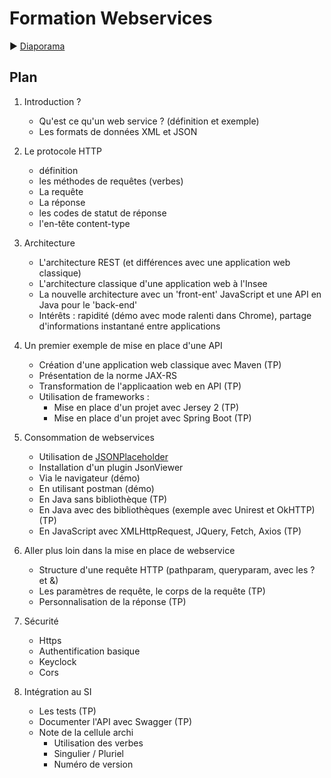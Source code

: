 # Formation Webservices

:arrow_forward: [Diaporama](https://gaetan-varlet.github.io/formation-webservices/)

## Plan

1. Introduction ?
	- Qu'est ce qu'un web service ? (définition et exemple)
    - Les formats de données XML et JSON

2. Le protocole HTTP
    - définition
    - les méthodes de requêtes (verbes)
    - La requête
    - La réponse
    - les codes de statut de réponse
    - l'en-tête content-type

3. Architecture 
    - L'architecture REST (et différences avec une application web classique)
    - L'architecture classique d'une application web à l'Insee
    - La nouvelle architecture avec un 'front-ent' JavaScript et une API en Java pour le 'back-end'
    - Intérêts : rapidité (démo avec mode ralenti dans Chrome), partage d'informations instantané entre applications
    
2. Un premier exemple de mise en place d'une API
    - Création d'une application web classique avec Maven (TP)
    - Présentation de la norme JAX-RS
    - Transformation de l'applicaation web en API (TP)
    - Utilisation de frameworks :
        - Mise en place d'un projet avec Jersey 2 (TP)
        - Mise en place d'un projet avec Spring Boot (TP)

3. Consommation de webservices
    - Utilisation de [JSONPlaceholder](https://jsonplaceholder.typicode.com/)
    - Installation d'un plugin JsonViewer
    - Via le navigateur (démo)
    - En utilisant postman (démo)
    - En Java sans bibliothèque (TP)
    - En Java avec des bibliothèques (exemple avec Unirest et OkHTTP) (TP)
    - En JavaScript avec XMLHttpRequest, JQuery, Fetch, Axios (TP)

4. Aller plus loin dans la mise en place de webservice
    - Structure d'une requête HTTP (pathparam, queryparam, avec les ? et &)
    - Les paramètres de requête, le corps de la requête (TP)
    - Personnalisation de la réponse (TP)

5. Sécurité
    - Https
    - Authentification basique
    - Keyclock
    - Cors

6. Intégration au SI
    - Les tests (TP)
    - Documenter l'API avec Swagger (TP)
    - Note de la cellule archi
        - Utilisation des verbes
        - Singulier / Pluriel
        - Numéro de version